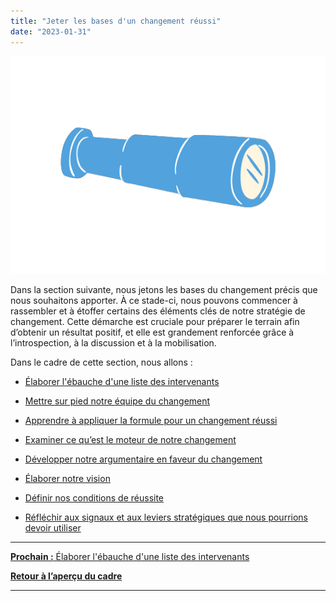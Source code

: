 ```yaml
---
title: "Jeter les bases d'un changement réussi"
date: "2023-01-31"
---
```


![](images/FLC-Deepening.png)

Dans la section suivante, nous jetons les bases du changement précis que nous souhaitons apporter. À ce stade-ci, nous pouvons commencer à rassembler et à étoffer certains des éléments clés de notre stratégie de changement. Cette démarche est cruciale pour préparer le terrain afin d’obtenir un résultat positif, et elle est grandement renforcée grâce à l’introspection, à la discussion et à la mobilisation.

Dans le cadre de cette section, nous allons :

- [Élaborer l'ébauche d'une liste des intervenants](/framework-for-leading-change/les-intervenants-et-le-changement/)

- [Mettre sur pied notre équipe du changement](/framework-for-leading-change/mettre-sur-pied-notre-equipe-du-changement/)

- [Apprendre à appliquer la formule pour un changement réussi](/framework-for-leading-change/la-formule-pour-un-changement-reussi/)

- [Examiner ce qu’est le moteur de notre changement](/framework-for-leading-change/nos-moteurs-et-obstacles-du-changement/)

- [Développer notre argumentaire en faveur du changement](/framework-for-leading-change/developper-notre-argumentaire-en-faveur-du-changement/)

- [Élaborer notre vision](/framework-for-leading-change/definir-notre-vision-de-lavenir/)

- [Définir nos conditions de réussite](/framework-for-leading-change/definir-nos-conditions-de-reussite/)

- [Réfléchir aux signaux et aux leviers stratégiques que nous pourrions devoir utiliser](/framework-for-leading-change/envoyer-des-signaux-forts/)

* * *

[**Prochain :** Élaborer l'ébauche d'une liste des intervenants](/framework-for-leading-change/les-intervenants-et-le-changement/)

[**Retour à l’aperçu du cadre**](/framework-for-leading-change/un-cadre-pour-diriger-le-changement/)

* * *
